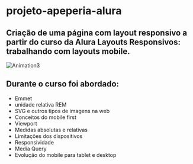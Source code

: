 # projeto-apeperia-alura

## Criação de uma página com layout responsivo a partir do curso da Alura Layouts Responsivos: trabalhando com layouts mobile.
![Animation3](https://user-images.githubusercontent.com/97718074/173419473-fd64bcb7-bf28-4d4a-a11e-d5dc386264c7.gif)

## Durante o curso foi abordado:
 - Emmet
 - unidade relativa REM
 - SVG e outros tipos de imagens na web
 - Conceitos do mobile first
 - Viewport
 - Medidas absolutas e relativas
 - Limitações dos dispositivos
 - Responsividade
 - Media Query
 - Evolução do mobile para tablet e desktop
